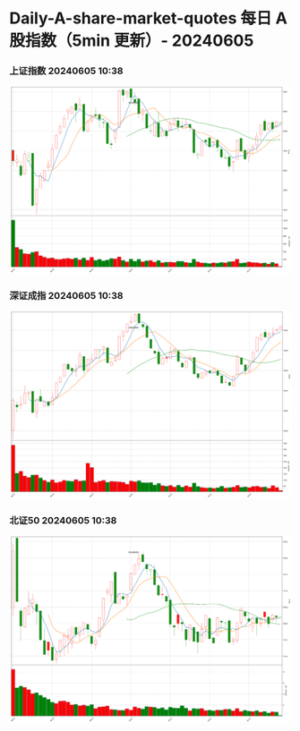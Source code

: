 
# Daily-A-share-market-quotes 每日 A 股指数（5min 更新）- 20240605

### 上证指数 20240605 10:38
![](./fig/2024/6/20240605-sh000001.png)

### 深证成指 20240605 10:38
![](./fig/2024/6/20240605-sz399001.png)

### 北证50 20240605 10:38
![](./fig/2024/6/20240605-bj899050.png)
